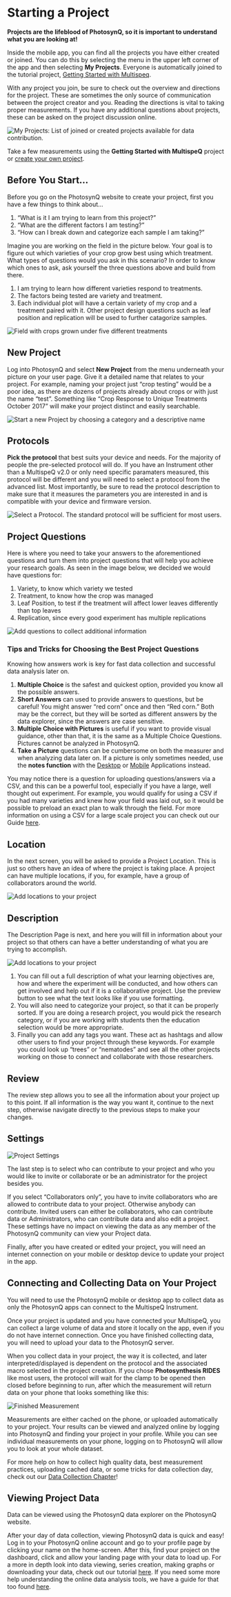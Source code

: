 # Starting a Project

**Projects are the lifeblood of PhotosynQ, so it is important to understand what you are looking at!**

Inside the mobile app, you can find all the projects you have either created or joined. You can do this by selecting the menu in the upper left corner of the app and then selecting **My Projects**. Everyone is automatically joined to the tutorial project, [Getting Started with Multispeq](https://photosynq.org/projects/first-steps-with-multispeq).

With any project you join, be sure to check out the overview and directions for the project. These are sometimes the only source of communication between the project creator and you. Reading the directions is vital to taking proper measurements. If you have any additional questions about projects, these can be asked on the project discussion online.

![My Projects: List of joined or created projects available for data contribution.](./images/first-steps-my-projects.jpg)

Take a few measurements using the **Getting Started with MultispeQ** project or [create your own project](https://photosynq.org/projects/categories).

## Before You Start…

Before you go on the PhotosynQ website to create your project, first you have a few things to think about…

1. “What is it I am trying to learn from this project?”
2. “What are the different factors I am testing?”
3. “How can I break down and categorize each sample I am taking?”

Imagine you are working on the field in the picture below. Your goal is to figure out which varieties of your crop grow best using which treatment. What types of questions would you ask in this scenario? In order to know which ones to ask, ask yourself the three questions above and build from there.

1. I am trying to learn how different varieties respond to treatments.
2. The factors being tested are variety and treatment.
3. Each individual plot will have a certain variety of my crop and a treatment  paired with it. Other project design questions such as leaf position and replication will be used to further catagorize samples.

![Field with crops grown under five different treatments](./images/projects-field-with-different-treatments.png)

## New Project

Log into PhotosynQ and select **New Project** from the menu underneath your picture on your user page. Give it a detailed name that relates to your project. For example, naming your project just “crop testing”  would be a poor idea, as there are dozens of projects already about crops or with just the name “test”. Something like “Crop Response to Unique Treatments October 2017” will make your project distinct and easily searchable.

![Start a new Project by choosing a category and a descriptive name](./images/projects-new-project.png)

## Protocols

**Pick the protocol** that best suits your device and needs. For the majority of people the pre-selected protocol will do. If you have an Instrument other than a MultispeQ v2.0 or only need specific paramaters measured, this protocol will be different and you will need to select a protocol from the advanced list. Most importantly, be sure to read the protocol description to make sure that it measures the parameters you are interested in and is compatible with your device and firmware version.

![Select a Protocol. The standard protocol will be sufficient for most users.](./images/projects-select-protocol.png)

## Project Questions

Here is where you need to take your answers to the aforementioned questions and turn them into project questions that will help you achieve your research goals. As seen in the image below, we decided we would have questions for:

1. Variety, to know which variety we tested
2. Treatment, to know how the crop was managed
3. Leaf Position, to test if the treatment will affect lower leaves differently than top leaves
4. Replication, since every good experiment has multiple replications

![Add questions to collect additional information](./images/projects-add-questions.png)

### Tips and Tricks for Choosing the Best Project Questions

Knowing how answers work is key for fast data collection and successful data analysis later on.

1. **Multiple Choice** is the safest and quickest option, provided you know all the possible answers.
2. **Short Answers**  can used to provide answers to questions, but be careful! You might answer “red corn” once and then “Red corn.” Both may be the correct, but they will be sorted as different answers by the data explorer, since the answers are case sensitive.
3. **Multiple Choice with Pictures** is useful if you want to provide visual guidance, other than that, it is the same as a Multiple Choice Questions. Pictures cannot be analyzed in PhotosynQ.
4. **Take a Picture** questions can be cumbersome on both the measurer and when analyzing data later on. If a picture is only sometimes needed, use the **notes function** with the [Desktop](../desktop-application/adding-notes-and-pictures.md) or [Mobile](../mobile-application/adding-notes-and-pictures.md) Applications instead.

You may notice there is a question for uploading questions/answers via a CSV, and this can be a powerful tool, especially if you have a large, well thought out experiment. For example, you would qualify for using a CSV if you had many varieties and knew how your field was laid out, so it would be possible to preload an exact plan to walk through the field. For more information on using a CSV for a large scale project you can check out our Guide [here](https://photosynqprod.s3.amazonaws.com/files/specialfeatures/uploading-project-questions-as-a-csv.pdf).

## Location

In the next screen, you will be asked to provide a Project Location. This is just so others have an idea of where the project is taking place. A project can have multiple locations, if you, for example, have a group of collaborators around the world.

![Add locations to your project](./images/projects-add-location.png)

## Description

The Description Page is next, and here you will fill in information about your project so that others can have a better understanding of what you are trying to accomplish.

![Add locations to your project](./images/projects-add-description.png)

1. You can fill out a full description of what your learning objectives are, how and where the experiment will be conducted, and how others can get involved and help out if it is a collaborative project. Use the preview button to see what the text looks like if you use formatting.
2. You will also need to categorize your project, so that it can be properly sorted. If you are doing a research project, you would pick the research category, or if you are working with students then the education selection would be more appropriate.
3. Finally you can add any tags you want. These act as hashtags and allow other users to find your project through these keywords. For example you could look up “trees” or “nematodes” and see all the other projects working on those to connect and collaborate with those researchers.

## Review

The review step allows you to see all the information about your project up to this point. If all information is the way you want it, continue to the next step, otherwise navigate directly to the previous steps to make your changes.

## Settings

![Project Settings](./images/projects-settings.png)

The last step is to select who can contribute to your project and who you would like to invite or collaborate or be an administrator for the project besides you.

If you select “Collaborators only”, you have to invite collaborators who are allowed to contribute data to your project. Otherwise anybody can contribute. Invited users can either be collaborators, who can contribute data or Administrators, who can contribute data and also edit a project. These settings have no impact on viewing the data as any member of the PhotosynQ community can view your Project data.

Finally, after you have created or edited your project, you will need an internet connection on your mobile or desktop device to update your project in the app.

## Connecting and Collecting Data on Your Project

You will need to use the PhotosynQ mobile or desktop app to collect data as only the PhotosynQ apps can connect to the MultispeQ Instrument.

Once your project is updated and you have connected your MultispeQ, you can collect a large volume of data and store it locally on the app, even if you do not have internet connection. Once you have finished collecting data, you will need to upload your data to the PhotosynQ server.

When you collect data in your project, the way it is collected, and later interpreted/displayed is dependent on the protocol and the associated macro selected in the project creation. If you chose **Photosynthesis RIDES** like most users, the protocol will wait for the clamp to be opened then closed before beginning to run, after which the measurement will return data on your phone that looks something like this:

![Finished Measurement](./images/collecting-data-results.jpg)

Measurements are either cached on the phone, or uploaded automatically to your project. Your results can be viewed and analyzed online by logging into PhotosynQ and finding your project in your profile. While you can see individual measurements on your phone, logging on to PhotosynQ will allow you to look at your whole dataset.

For more help on how to collect high quality data, best measurement practices, uploading cached data, or some tricks for data collection day, check out our [Data Collection Chapter](./collecting-data.md)!

## Viewing Project Data

Data can be viewed using the PhotosynQ data explorer on the PhotosynQ website.

After your day of data collection, viewing PhotosynQ data is quick and easy! Log in to your PhotosynQ online account and go to your profile page by clicking your name on the home-screen. After this, find your project on the dashboard, click and allow your landing page with your data to load up. For a more in depth look into data viewing, series creation, making graphs or downloading your data, check out our tutorial [here](./viewing-data.md). If you need some more help understanding the online data analysis tools, we have a guide for that too found [here](./data-analysis.md).
